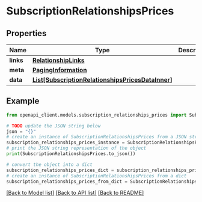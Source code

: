 # SubscriptionRelationshipsPrices


## Properties

Name | Type | Description | Notes
------------ | ------------- | ------------- | -------------
**links** | [**RelationshipLinks**](RelationshipLinks.md) |  | [optional] 
**meta** | [**PagingInformation**](PagingInformation.md) |  | [optional] 
**data** | [**List[SubscriptionRelationshipsPricesDataInner]**](SubscriptionRelationshipsPricesDataInner.md) |  | [optional] 

## Example

```python
from openapi_client.models.subscription_relationships_prices import SubscriptionRelationshipsPrices

# TODO update the JSON string below
json = "{}"
# create an instance of SubscriptionRelationshipsPrices from a JSON string
subscription_relationships_prices_instance = SubscriptionRelationshipsPrices.from_json(json)
# print the JSON string representation of the object
print(SubscriptionRelationshipsPrices.to_json())

# convert the object into a dict
subscription_relationships_prices_dict = subscription_relationships_prices_instance.to_dict()
# create an instance of SubscriptionRelationshipsPrices from a dict
subscription_relationships_prices_from_dict = SubscriptionRelationshipsPrices.from_dict(subscription_relationships_prices_dict)
```
[[Back to Model list]](../README.md#documentation-for-models) [[Back to API list]](../README.md#documentation-for-api-endpoints) [[Back to README]](../README.md)


